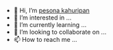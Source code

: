 - 👋 Hi, I’m <a href="https://pesonakahuripan.pro">pesona kahuripan</a>
- 👀 I’m interested in ...
- 🌱 I’m currently learning ...
- 💞️ I’m looking to collaborate on ...
- 📫 How to reach me ...

<!---
pesonakahuripan8/pesonakahuripan8 is a ✨ special ✨ repository because its `README.md` (this file) appears on your GitHub profile.
You can click the Preview link to take a look at your changes.
--->
